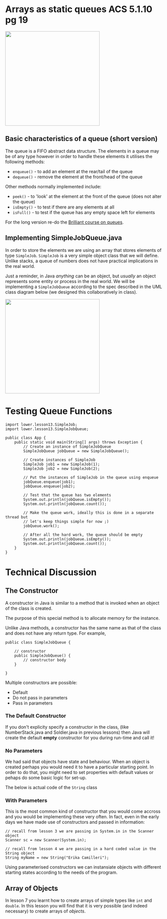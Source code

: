 # Arrays as static queues ACS 5.1.10 pg 19

<img src="https://github.com/erikacamilleri/secib-java-course/blob/main/java-ib-sec/img/photo_queue_0302_2022.PNG?raw=true" width="auto" height="300"/>

## Basic characteristics of a queue (short version)

The queue is a FIFO abstract data structure. The elements in a queue may be of any type however in order to handle these elements it utilises the following methods:

* `enqueue()` - to add an element at the rear/tail of the queue
* `dequeue()` - remove the element at the front/head of the queue

Other methods normally implemented include:

* `peek()` - to 'look' at the element at the front of the queue (does not alter the queue)
* `isEmpty()` - to test if there are any elements at all 
* `isFull()` - to test if the queue has any empty space left for elements

For the long version re-do the [Brilliant course on queues](https://brilliant.org/practice/queues/?chapter=stacks-and-queues).

## Implementing SimpleJobQueue.java

In order to store the elements we are using an array that stores elements of type `SimpleJob`. `SimpleJob` is a very simple object class that we will define. Unlike stacks, a queue of numbers does not have practical implications in the real world. 

Just a reminder, in Java *anything* can be an object, but *usually* an object represents some entity or process in the real world. We will be implementing a `SimpleJobQueue` according to the spec described in the UML class diagram below (we designed this collaboratively in class).

<img src="https://github.com/erikacamilleri/secib-java-course/blob/main/java-ib-sec/img/job_queue_uml.PNG?raw=true" width="auto" height="300"/>

# Testing Queue Functions

```
import lower.lesson13.SimpleJob;
import lower.lesson13.SimpleJobQueue;

public class App {
    public static void main(String[] args) throws Exception {
        // Create an instance of SimpleJobQueue
        SimpleJobQueue jobQueue = new SimpleJobQueue();

        // Create instances of SimpleJob
        SimpleJob job1 = new SimpleJob(1);
        SimpleJob job2 = new SimpleJob(2);

        // Put the instances of SimpleJob in the queue using enqueue
        jobQueue.enqueue(job1);
        jobQueue.enqueue(job2);

        // Test that the queue has two elements
        System.out.println(jobQueue.isEmpty());
        System.out.println(jobQueue.count());

        // Make the queue work, ideally this is done in a separate thread but
        // let's keep things simple for now ;)
        jobQueue.work();

        // After all the hard work, the queue should be empty
        System.out.println(jobQueue.isEmpty());
        System.out.println(jobQueue.count());
    }
}
```

# Technical Discussion

## The Constructor

A constructor in Java is similar to a method that is invoked when an object of the class is created.

The purpose of this special method is to allocate memory for the instance.

Unlike Java methods, a constructor has the same name as that of the class and does not have any return type. For example,

```
public class SimpleJobQueue {
    
    // constructor
    public SimpleJobQueue() {
        // constructor body
    }

}
```

Multiple constructors are possible:
- Default
- Do not pass in parameters
- Pass in parameters

### The Default Constructor

If you don't explicity specify a constructor in the class, (like NumberStack.java and Soldier.java in previous lessons) then Java will create the default <b>empty</b> constructor for you during run-time and call it!

### No Parameters

We had said that objects have state and behaviour. When an object is created perhaps you would need it to have a particular starting point. In order to do that, you might need to set properties with default values or pehaps do some basic logic for set-up.

The below is actual code of the `String` class

### With Parameters

This is the most common kind of constructor that you would come accross and you would be implementing these very often. In fact, even in the early days we have made use of constructors and passed in information:

```
// recall from lesson 3 we are passing in System.in in the Scanner object
Scanner sc = new Scanner(System.in);

// recall from lesson 4 we are passing in a hard coded value in the String object
String myName = new String("Erika Camilleri");
```

Using parameterised constructors we can instansiate objects with different starting states according to the needs of the program.

## Array of Objects

In lesson 7 you learnt how to create arrays of simple types like `int` and `double`. In this lesson you will find that it is very possible (and indeed necessary) to create arrays of *objects*. 